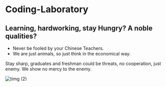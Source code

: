 # Coding-Laboratory

## Learning, hardworking, stay Hungry? A noble qualities? 
- Never be fooled by your Chinese Teachers.
- We are just animals, so just think in the economical way.

Stay sharp, graduates and freshman could be threats, no cooperation, just enemy. We show no mercy to the enemy.

![timg (2)](https://user-images.githubusercontent.com/29160332/60809596-a162ac00-a1bd-11e9-9700-0eb1c6c5afc4.png)
